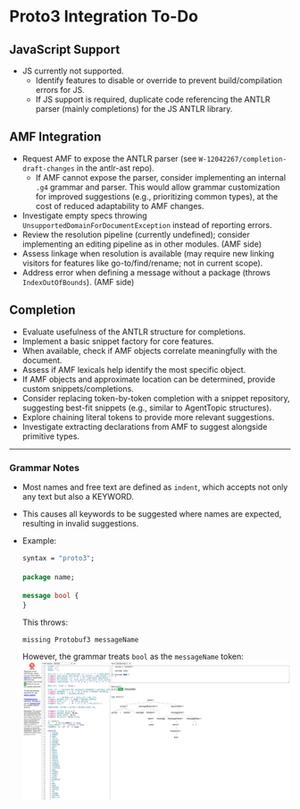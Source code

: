 # Proto3 Integration To-Do

## JavaScript Support
- JS currently not supported.
  - Identify features to disable or override to prevent build/compilation errors for JS.
  - If JS support is required, duplicate code referencing the ANTLR parser (mainly completions) for the JS ANTLR library.

## AMF Integration
- Request AMF to expose the ANTLR parser (see `W-12042267/completion-draft-changes` in the antlr-ast repo).
  - If AMF cannot expose the parser, consider implementing an internal `.g4` grammar and parser. This would allow grammar customization for improved suggestions (e.g., prioritizing common types), at the cost of reduced adaptability to AMF changes.
- Investigate empty specs throwing `UnsupportedDomainForDocumentException` instead of reporting errors.
- Review the resolution pipeline (currently undefined); consider implementing an editing pipeline as in other modules. (AMF side)
- Assess linkage when resolution is available (may require new linking visitors for features like go-to/find/rename; not in current scope).
- Address error when defining a message without a package (throws `IndexOutOfBounds`). (AMF side)

## Completion
- Evaluate usefulness of the ANTLR structure for completions.
- Implement a basic snippet factory for core features.
- When available, check if AMF objects correlate meaningfully with the document.
- Assess if AMF lexicals help identify the most specific object.
- If AMF objects and approximate location can be determined, provide custom snippets/completions.
- Consider replacing token-by-token completion with a snippet repository, suggesting best-fit snippets (e.g., similar to AgentTopic structures).
- Explore chaining literal tokens to provide more relevant suggestions.
- Investigate extracting declarations from AMF to suggest alongside primitive types.

---

### Grammar Notes
- Most names and free text are defined as `indent`, which accepts not only any text but also a KEYWORD.
- This causes all keywords to be suggested where names are expected, resulting in invalid suggestions.
- Example:

  ```proto
  syntax = "proto3";

  package name;

  message bool {
  }
  ```

  This throws:
  ```
  missing Protobuf3 messageName
  ```

  However, the grammar treats `bool` as the `messageName` token:
  ![img.png](img.png)